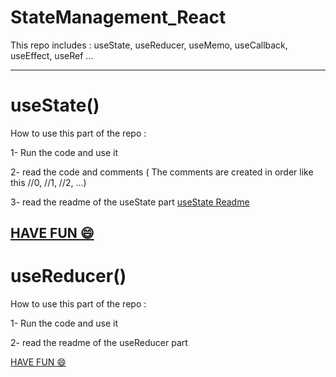 # StateManagement_React
This repo includes : useState, useReducer, useMemo, useCallback, useEffect, useRef ...

---
# useState() 

How to use this part of the repo : 

1- Run the code and use it

2- read the code and comments ( The comments are created in order like this //0, //1, //2, ...)

3- read the readme of the useState part [useState Readme](https://github.com/Sbai-Salah/StateManagement_React/blob/main/native-useState/README.md#state-management--react)

[HAVE FUN 😄](https://github.com/Sbai-Salah/StateManagement_React/tree/main/native-useState)
---

# useReducer() 

How to use this part of the repo : 

1- Run the code and use it

2- read the readme of the useReducer part 

[HAVE FUN 😄](https://github.com/Sbai-Salah/StateManagement_React/tree/main/native-useReducer)
